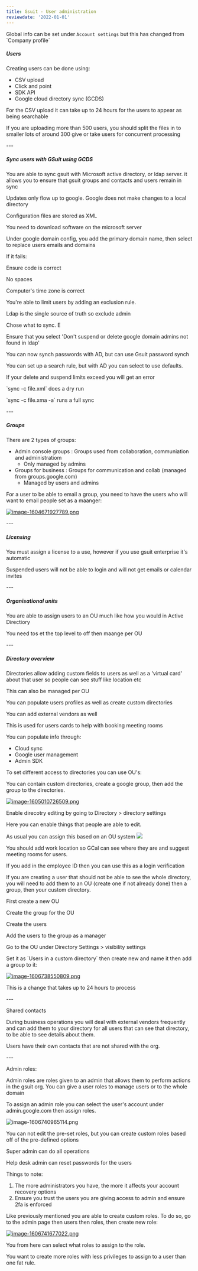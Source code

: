 ```yaml
---
title: Gsuit - User administration
reviewdate: '2022-01-01'
---
```


Global info can be set under `Account settings` but this has changed from \`Company profile\` 

##### Users

Creating users can be done using:

*   CSV upload
*   Click and point
*   SDK API
*   Google cloud directory sync (GCDS)

For the CSV upload it can take up to 24 hours for the users to appear as being searchable

If you are uploading more than 500 users, you should split the files in to smaller lots of around 300 give or take users for concurrent processing

\---

##### Sync users with GSuit using GCDS

You are able to sync gsuit with Microsoft active directory, or ldap server. it allows you to ensure that gsuit groups and contacts and users remain in sync

Updates only flow up to google. Google does not make changes to a local directory

Configuration files are stored as XML

You need to download software on the microsoft server

Under google domain config, you add the primary domain name, then select to replace users emails and domains 

If it fails:

Ensure code is correct

No spaces

Computer's time zone is correct

You're able to limit users by adding an exclusion rule. 

Ldap is the single source of truth so exclude admin 

Chose what to sync. E

Ensure that you select 'Don't suspend or delete google domain admins not found in ldap'

You can now synch passwords with AD, but can use Gsuit password synch 

You can set up a search rule, but with AD you can select to use defaults. 

If your delete and suspend limits exceed you will get an error

\`sync -c file.xml\` does a dry run

\`sync -c file.xma -a\` runs a full sync

\---

##### Groups

There are 2 types of groups:

*   Admin console groups : Groups used from collaboration, communiation and administratiom
    *   Only managed by admins
*   Groups for business : Groups for communication and collab (managed from groups.google.com)
    *   Managed by users and admins

For a user to be able to email a group, you need to have the users who will want to email people set as a maanger:

[![image-1604671927789.png](../../../assets/2mznsOlbTSNaaAcI-image-1604671927789.png)](../../../assets/2mznsOlbTSNaaAcI-image-1604671927789.png)

\---

##### Licensing 

You must assign a license to a use, however if you use gsuit enterprise it's automatic

Suspended users will not be able to login and will not get emails or calendar invites

\---

##### Organisational units 

You are able to assign users to an OU much like how you would in Active Directiory

You need tos et the top level to off then maange per OU

\---

##### Directory overview

Directories allow adding custom fields to users as well as a 'virtual card' about that user so people can see stuff like location etc

This can also be managed per OU

You can populate users profiles as well as create custom directories 

You can add external vendors as well

This is used for users cards to help with booking meeting rooms

You can populate info through:

*   Cloud sync
*   Google user management
*   Admin SDK

To set different access to directories you can use OU's:

You can contain custom directories, create a google group, then add the group to the directories.

[![image-1605010726509.png](../../../assets/rG2Sxc83fg9oyJVi-image-1605010726509.png)](../../../assets/rG2Sxc83fg9oyJVi-image-1605010726509.png)

Enable direcotry editing by going to Directory > directory settings 

Here you can enable things that people are able to edit. 

As usual you can assign this based on an OU system
[![](../../../assets/GJIc7rJptYTmXzfh-image-1606735635793.png)](../../../assets/GJIc7rJptYTmXzfh-image-1606735635793.png)

You should add work location so GCal can see where they are and suggest meeting rooms for users.

If you add in the employee ID then you can use this as a login verification 

If you are creating a user that should not be able to see the whole directory, you will need to add them to an OU (create one if not already done) then a group, then your custom directory.

First create a new OU

Create the group for the OU

Create the users

Add the users to the group as a manager

Go to the OU under Directory Settings > visibility settings 

Set it as \`Users in a custom directory\` then create new and name it then add a group to it:

[![image-1606738550809.png](../../../assets/qtFenCGbLvRUVQqs-image-1606738550809.png)](../../../assets/qtFenCGbLvRUVQqs-image-1606738550809.png)

This is a change that takes up to 24 hours to process

\---

Shared contacts

During business operations you will deal with external vendors frequently and can add them to your directory for all users that can see that directory, to be able to see details about them.

Users have their own contacts that are not shared with the org.

\---

Admin roles:

Admin roles are roles given to an admin that allows them to perform actions in the gsuit org. You can give a user roles to manage users or to the whole domain

To assign an admin role you can select the user's account under admin.google.com then assign roles.

![image-1606740965114.png](../../../assets/lHFWdtVTkMX6AX5G-image-1606740965114.png)

You can not edit the pre-set roles, but you can create custom roles based off of the pre-defined options

Super admin can do all operations

Help desk admin can reset passwords for the users

Things to note:

1.  The more administrators you have, the more it affects your account recovery options
2.  Ensure you trust the users you are giving access to admin and ensure 2fa is enforced

Like previously mentioned you are able to create custom roles. To do so, go to the admin page then users then roles, then create new role:

[![image-1606741677022.png](../../../assets/goQwxsbjB33Z1ZN1-image-1606741677022.png)](../../../assets/goQwxsbjB33Z1ZN1-image-1606741677022.png)

You from here can select what roles to assign to the role. 

You want to create more roles with less privileges to assign to a user than one fat rule.
